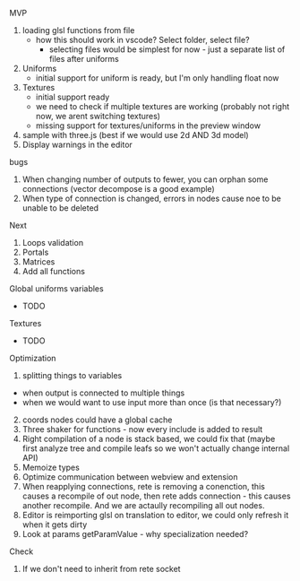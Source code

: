 MVP

1. loading glsl functions from file
    - how this should work in vscode? Select folder, select file?
        - selecting files would be simplest for now - just a separate list of files after uniforms
2. Uniforms
    - initial support for uniform is ready, but I'm only handling float now
3. Textures
    - initial support ready
    - we need to check if multiple textures are working (probably not right now, we arent switching textures)
    - missing support for textures/uniforms in the preview window
4. sample with three.js (best if we would use 2d AND 3d model)
5. Display warnings in the editor

bugs
1. When changing number of outputs to fewer, you can orphan some connections (vector decompose is a good example)
2. When type of connection is changed, errors in nodes cause noe to be unable to be deleted

Next

1. Loops validation
2. Portals
3. Matrices
4. Add all functions


Global uniforms variables
- TODO

Textures
- TODO

Optimization
1. splitting things to variables
 - when output is connected to multiple things
 - when we would want to use input more than once (is that necessary?)
2. coords nodes could have a global cache
3. Three shaker for functions - now every include is added to result
4. Right compilation of a node is stack based, we could fix that (maybe first analyze tree and compile leafs so we won't actually change internal API)
5. Memoize types
6. Optimize communication between webview and extension
7. When reapplying connections, rete is removing a conenction, this causes a recompile of out node, then rete adds connection - this causes another recompile. And we are actaully recompiling all out nodes.
8. Editor is reimporting glsl on translation to editor, we could only refresh it when it gets dirty
9. Look at params getParamValue - why specialization needed?

Check
1. If we don't need to inherit from rete socket


